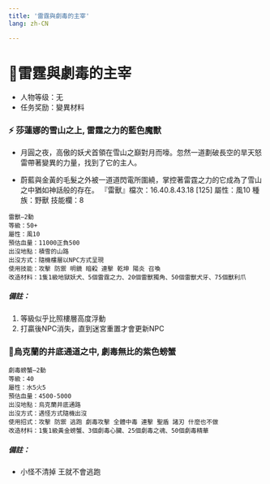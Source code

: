 ```yaml
---
title: '雷霆與劇毒的主宰'
lang: zh-CN

---
```


<RouterBack />

# 📝雷霆與劇毒的主宰

- 人物等级：无
- 任务奖励：變異材料

### ⚡ 莎蓮娜的雪山之上, 雷霆之力的藍色魔獸

- 月圓之夜，高傲的妖犬首領在雪山之巔對月而嚎。忽然一道劃破長空的旱天怒雷帶著變異的力量，找到了它的主人。

- 蔚藍與金黃的毛髮之外被一道道閃電所圍繞，掌控著雷霆之力的它成為了雪山之中猶如神話般的存在。
『雷獸』檔次：16.40.8.43.18 [125] 屬性：風10 種族：野獸 技能欄：8

```
雷獸—2動
等級：50+
屬性：風10
預估血量：11000正負500
出沒地點：積雪的山路
出沒方式：隨機樓層以NPC方式呈現
使用技能：攻擊 防禦 明鏡 暗殺 連擊 乾坤 陽炎 召喚
改造材料：1隻1級地獄妖犬、5個雷霆之力、20個雷獸獨角、50個雷獸犬牙、75個獸利爪
```
##### 備註：
1. 等級似乎比照樓層高度浮動
2. 打贏後NPC消失，直到迷宮重置才會更新NPC

### 📝烏克蘭的井底通道之中, 劇毒無比的紫色螃蟹
```
劇毒螃蟹—2動
等級：40
屬性：水5火5
預估血量：4500-5000
出沒地點：烏克蘭井底通路
出沒方式：遇怪方式隨機出沒
使用招式：攻擊 防禦 逃跑 劇毒攻擊 全體中毒 連擊 聖盾 諸刃 什麼也不做
改造材料：1隻1級黃金螃蟹、3個劇毒心臟、25個劇毒之魂、50個劇毒精華
```

##### 備註：
- 小怪不清掉 王就不會逃跑